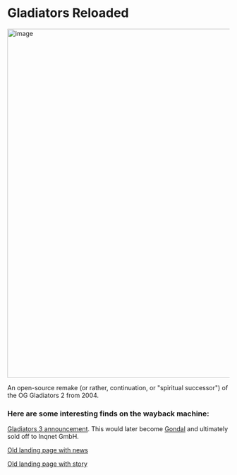 # Gladiators Reloaded

<img width="790" alt="image" src="https://github.com/user-attachments/assets/c8d625a3-3ceb-4eb8-b589-5d08afd2e3cb" />

An open-source remake (or rather, continuation, or "spiritual successor") of the OG Gladiators 2 from 2004.

### Here are some interesting finds on the wayback machine:

[Gladiators 3 announcement](https://web.archive.org/web/20050215164909/http://gladiators.schaunwama.de/forum/showthread.php?p=1581). This would later become [Gondal](https://web.archive.org/web/20060717024220/http://gondal.webtales.4players.de/) and ultimately sold off to Inqnet GmbH.

[Old landing page with news](https://web.archive.org/web/20050206205824/http://g2.onlineplayers.de/)

[Old landing page with story](https://web.archive.org/web/20041202235635/http://www.g2.onlineplayers.de/)
